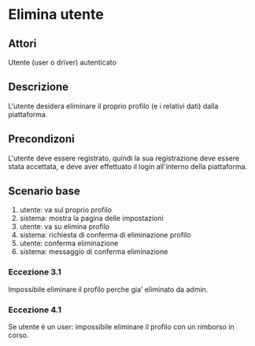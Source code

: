 # Elimina utente

## Attori
Utente (user o driver) autenticato

## Descrizione
L'utente desidera eliminare il proprio profilo (e i relativi dati) dalla piattaforma.

## Precondizoni
L'utente deve essere registrato, quindi la sua registrazione deve essere stata accettata, e deve aver effettuato il login all'interno della piattaforma.

## Scenario base
1) utente: va sul proprio profilo
2) sistema: mostra la pagina delle impostazioni
3) utente: va su elimina profilo
4) sistema: richiesta di conferma di eliminazione profilo
5) utente: conferma eliminazione
6) sistema: messaggio di conferma eliminazione

### Eccezione 3.1
Impossibile eliminare il profilo perche gia' eliminato da admin.

### Eccezione 4.1
Se utente è un user: impossibile eliminare il profilo con un rimborso in corso.


